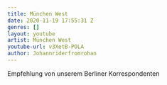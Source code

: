 ```yaml
---
title: München West
date: 2020-11-19 17:55:31 Z
genres: []
layout: youtube
artist: München West
youtube-url: v3XetB-POLA
author: Johannriderfromrohan
---
```


Empfehlung von unserem Berliner Korrespondenten
